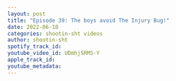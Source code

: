 ```yaml
---
layout: post
title: "Episode 39: The boys avoid The Injury Bug!"
date: 2022-06-10
categories: shootin-sht videos
author: shootin-sht
spotify_track_id: 
youtube_video_id: UDmhj5RMS-Y
apple_track_id: 
youtube_metadata: 
---
```

